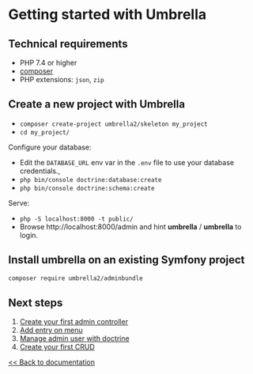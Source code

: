# Getting started with Umbrella

## Technical requirements
- PHP 7.4 or higher
- [composer][get-composer]
- PHP extensions: `json`, `zip`


## Create a new project with Umbrella

- `composer create-project umbrella2/skeleton my_project`
- `cd my_project/`

Configure your database:

- Edit the `DATABASE_URL` env var in the `.env` file to use your database credentials.,
- `php bin/console doctrine:database:create`
- `php bin/console doctrine:schema:create`

Serve:

- `php -S localhost:8000 -t public/`
- Browse http://localhost:8000/admin and hint **umbrella** / **umbrella** to login.

## Install umbrella on an existing Symfony project

```bash
composer require umbrella2/adminbundle
```

## Next steps
1. [Create your first admin controller](controller.md)
2. [Add entry on menu](menu.md)
3. [Manage admin user with doctrine](manage_user_with_doctrine.md)
4. [Create your first CRUD](crud.md)

[get-composer]: https://getcomposer.org/

[<< Back to documentation](README.md)